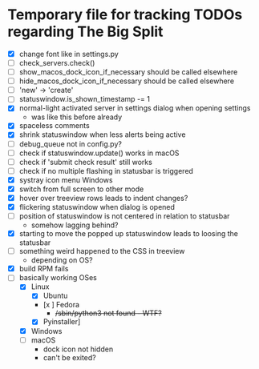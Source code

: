 # Temporary file for tracking TODOs regarding The Big Split

- [x] change font like in settings.py
- [ ] check_servers.check()
- [ ] show_macos_dock_icon_if_necessary should be called elsewhere
- [ ] hide_macos_dock_icon_if_necessary should be called elsewhere
- [ ] 'new' -> 'create'
- [ ] statuswindow.is_shown_timestamp -= 1
- [x] normal-light activated server in settings dialog when opening settings
  - was like this before already
- [x] spaceless comments
- [x] shrink statuswindow when less alerts being active
- [ ] debug_queue not in config.py?
- [ ] check if statuswindow.update() works in macOS
- [ ] check if 'submit check result' still works
- [ ] check if no multiple flashing in statusbar is triggered
- [x] systray icon menu Windows
- [x] switch from full screen to other mode
- [x] hover over treeview rows leads to indent changes?
- [x] flickering statuswindow when dialog is opened
- [ ] position of statuswindow is not centered in relation to statusbar
  - somehow lagging behind?
- [x] starting to move the popped up statuswindow leads to loosing the statusbar
- [ ] something weird happened to the CSS in treeview
  - depending on OS?
- [x] build RPM fails
- [ ] basically working OSes
  - [x] Linux
    - [x] Ubuntu
    - [x ] Fedora
      -  ~~/sbin/python3 not found - WTF?~~
    - [x] Pyinstaller]
  - [x] Windows
  - [ ] macOS
    - dock icon not hidden
    - can't be exited?
